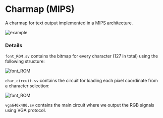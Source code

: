 # Charmap (MIPS)

A charmap for text output implemented in a MIPS architecture.

![example](https://i.imgur.com/49oS5CU.jpg)

### Details

```font_ROM.sv``` contains the bitmap for every character (127 in total) using the following structure:

![font_ROM](https://i.imgur.com/zKltJs4.png)

```char_circuit.sv``` contains the circuit for loading each pixel coordinate from a character selection:

![font_ROM](https://i.imgur.com/RzSoQXG.png)

```vga640x480.sv``` contains the main circuit where we output the RGB signals using VGA protocol.
